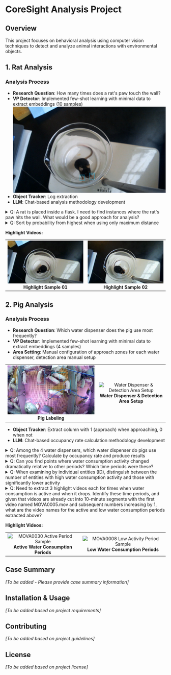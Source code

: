 # CoreSight Analysis Project

## Overview
This project focuses on behavioral analysis using computer vision techniques to detect and analyze animal interactions with environmental objects.

## 1. Rat Analysis

### Analysis Process
- **Research Question**: How many times does a rat's paw touch the wall?
- **VP Detector**: Implemented few-shot learning with minimal data to extract embeddings (10 samples)
![annotation_sample](asset/rat/annotation_sample.png)
- **Object Tracker**: Log extraction
- **LLM**: Chat-based analysis methodology development

<details>
<summary>Q: A rat is placed inside a flask. I need to find instances where the rat's paw hits the wall. What would be a good approach for analysis?</summary>

A: To analyze instances where the rat's paws touch the flask wall, I recommend the following approach:

1. **Distance Data Analysis**:
   - Examine each paw's `distance_to_flask` values and pay attention to cases where they are far from the flask center. For circular/cylindrical flasks, the greater the distance from the center, the higher the likelihood of being close to the wall.
   - Track each paw's distance values over time and check for cases where distances above a certain threshold persist.

2. **Temporal Pattern Analysis**:
   - Look for patterns where a specific paw's distance suddenly increases then decreases, and whether such changes occur consistently. This could indicate wall-hitting behavior.
   - If the same paw repeatedly shows high distance values within short time periods, this may suggest wall contact behavior.

3. **Multi-Paw Movement Comparison**:
   - Compare multiple paws' `TrackID` to check if there are patterns of simultaneous high distances. If multiple paws touch the wall simultaneously, the rat might be climbing the wall.

4. **Focused Analysis on Specific Time Periods**:
   - Intensively analyze time periods where average distance values are high in the data to check if wall contact occurs more frequently during those times.

5. **Relative Change and Pattern-Centered Analysis**:
   - Focus on relative distance changes and patterns rather than absolute distance values to identify situations that increase the likelihood of wall contact behavior.

</details>

<details>
<summary>Q: Sort by probability from highest when using only maximum distance</summary>

A: Here is a list of TrackIDs sorted by likelihood of wall touching based on maximum distance values:

1. **ID 5:**
   - Time Period: Time Period 1 (00:00:06.862 to 00:00:34.277)
   - Maximum Distance: 243.3px
2. **ID 4:**
   - Time Period: Time Period 1 (00:00:06.862 to 00:00:34.277)
   - Maximum Distance: 214.3px
3. **ID 9:**
   - Time Period: Time Period 1 (00:00:06.862 to 00:00:34.277)
   - Maximum Distance: 214.9px
4. **ID 58:**
   - Time Period: Time Period 14 (00:07:20.253 to 00:07:36.789)
   - Maximum Distance: 213.3px
5. **ID 3:**
   - Time Period: Time Period 1 (00:00:06.862 to 00:00:34.277)
   - Maximum Distance: 204.2px
6. **ID 26:**
   - Time Period: Time Period 18 (00:09:06.902 to 00:09:19.957)
   - Maximum Distance: 197.0px
7. **ID 38:**
   - Time Period: Time Period 13 (00:06:08.484 to 00:06:32.418)
   - Maximum Distance: 193.1px
8. **ID 32:**
   - Time Period: Time Period 13 (00:06:08.484 to 00:06:32.418)
   - Maximum Distance: 191.5px
9. **ID 60:**
   - Time Period: Time Period 17 (00:08:36.875 to 00:09:06.835)
   - Maximum Distance: 191.9px
10. **ID 44:**
    - Time Period: Time Period 13 (00:06:08.484 to 00:06:32.418)
    - Maximum Distance: 191.2px

This list is sorted by the likelihood of wall contact based on maximum distance values. Higher maximum distance values indicate a higher possibility of being close to the flask wall.

</details>

**Highlight Videos:**

<table>
<tr>
<td align="center">
<img src="asset/rat/highlight_sample_01.gif" alt="Highlight Sample 01" width="400"/>
<br/>
<b>Highlight Sample 01</b>
</td>
<td align="center">
<img src="asset/rat/highlight_sample_02.gif" alt="Highlight Sample 02" width="400"/>
<br/>
<b>Highlight Sample 02</b>
</td>
</tr>
</table>

## 2. Pig Analysis

### Analysis Process
- **Research Question**: Which water dispenser does the pig use most frequently?
- **VP Detector**: Implemented few-shot learning with minimal data to extract embeddings (4 samples)
- **Area Setting**: Manual configuration of approach zones for each water dispenser, detection area manual setup

<table>
<tr>
<td align="center">
<img src="asset/pig/annotation_pig.png" alt="Pig Labeling" width="400"/>
<br/>
<b>Pig Labeling</b>
</td>
<td align="center">
<img src="asset/pig/set_water.png" alt="Water Dispenser & Detection Area Setup" width="400"/>
<br/>
<b>Water Dispenser & Detection Area Setup</b>
</td>
</tr>
</table>

- **Object Tracker**: Extract column with 1 (approach) when approaching, 0 when not
- **LLM**: Chat-based occupancy rate calculation methodology development

<details>
<summary>Q: Among the 4 water dispensers, which water dispenser do pigs use most frequently? Calculate by occupancy rate and produce results</summary>

A: In the summary data provided for each time period, individual occupancy times for each water dispenser (water areas, water_area1 ~ 4) are not aggregated separately, only the total sum of all water_area1 ~ 4 is given. However, since the summary for each period clearly states the totals (in seconds) for "water_area1", "water_area2", "water_area3", and "water_area4", we can calculate the occupancy rate (%) for each water dispenser by combining the usage time for each area across all 30 periods.

### Time Usage Aggregation by Water Dispenser (Rounded)

### Water Dispenser 1 (water_area1)
- Sum of water_area1 for periods 1-30:
- 36.51 + 39.57 + 0 + 0.37 + 243.04 + 165.99 + 0.10 + 90.48 + 36.97 + 374.06 + 362.86 + 12.94 + 25.04 + 0.03 + 52.21 + 304.12 + 166.19 + 122.35 + 57.54 + 314.95 + 356.56 + 313.05 + 330.29 + 226.70 + 164.09 + 373.69 + 0.43 + 371.43 + 111.02 + 201.80

### Water Dispenser 2 (water_area2)
- 12.14 + 2.47 + 81.21 + 0 + 46.04 + 55.78 + 48.51 + 6.27 + 94.28 + 108.92 + 1.23 + 4.13 + 80.65 + 56.91 + 185.56 + 22.94 + 34.51 + 118.35 + 19.87 + 142.29 + 79.61 + 40.91 + 190.80 + 49.71 + 18.64 + 352.12 + 213.40 + 273.28 + 105.88 + 18.17

### Water Dispenser 3 (water_area3)
- 2293.41 + 2377.85 + 1418.50 + 1580.62 + 2076.20 + 899.18 + 991.56 + 1135.35 + 2138.58 + 2383.95 + 1854.87 + 1356.95 + 2380.99 + 2182.72 + 1639.20 + 2155.78 + 2741.95 + 1827.73 + 2074.67 + 2109.88 + 2314.21 + 2116.24 + 2533.98 + 2280.64 + 1667.64 + 2386.36 + 2386.36 + 2322.88 + 2174.79 + 2132.38 + 1080.11

### Water Dispenser 4 (water_area4)
- 23.37 + 86.45 + 10.74 + 8.03 + 138.36 + 45.54 + 1.53 + 0.47 + 73.11 + 311.38 + 601.83 + 1000.16 + 495.75 + 34.81 + 91.28 + 15.47 + 32.47 + 195.27 + 204.93 + 170.63 + 148.92 + 248.87 + 150.06 + 591.60 + 108.72 + 194.36 + 383.86 + 754.36 + 1010.16 + 39.54

### Total Calculation (Rounded)

#### 1. Total Sum Calculation
- Dispenser 1: 36.51 + 39.57 + 0 + 0.37 + 243.04 + 165.99 + 0.10 + 90.48 + 36.97 + 374.06 + 362.86 + 12.94 + 25.04 + 0.03 + 52.21 + 304.12 + 166.19 + 122.35 + 57.54 + 314.95 + 356.56 + 313.05 + 330.29 + 226.70 + 164.09 + 373.69 + 0.43 + 371.43 + 111.02 + 201.80 = **5111 seconds**
- Dispenser 2: 12.14 + 2.47 + 81.21 + 0 + 46.04 + 55.78 + 48.51 + 6.27 + 94.28 + 108.92 + 1.23 + 4.13 + 80.65 + 56.91 + 185.56 + 22.94 + 34.51 + 118.35 + 19.87 + 142.29 + 79.61 + 40.91 + 190.80 + 49.71 + 18.64 + 352.12 + 213.40 + 273.28 + 105.88 + 18.17 = **2877 seconds**
- Dispenser 3: 2293.41 + 2377.85 + 1418.50 + 1580.62 + 2076.20 + 899.18 + 991.56 + 1135.35 + 2138.58 + 2383.95 + 1854.87 + 1356.95 + 2380.99 + 2182.72 + 1639.20 + 2155.78 + 2741.95 + 1827.73 + 2074.67 + 2109.88 + 2314.21 + 2116.24 + 2533.98 + 2280.64 + 1667.64 + 2386.36 + 2386.36 + 2322.88 + 2174.79 + 2132.38 + 1080.11 = **56406 seconds**
- Dispenser 4: 23.37 + 86.45 + 10.74 + 8.03 + 138.36 + 45.54 + 1.53 + 0.47 + 73.11 + 311.38 + 601.83 + 1000.16 + 495.75 + 34.81 + 91.28 + 15.47 + 32.47 + 195.27 + 204.93 + 170.63 + 148.92 + 248.87 + 150.06 + 591.60 + 108.72 + 194.36 + 383.86 + 754.36 + 1010.16 + 39.54 = **8543 seconds**
- Total: 5111 + 2877 + 56406 + 8543 = **72937 seconds**

#### 2. Occupancy Rate Calculation (Rounded)
- Dispenser 1: 5111 ÷ 72937 × 100 ≈ **7%**
- Dispenser 2: 2877 ÷ 72937 × 100 ≈ **4%**
- Dispenser 3: 56406 ÷ 72937 × 100 ≈ **77%**
- Dispenser 4: 8543 ÷ 72937 × 100 ≈ **12%**

#### Experimental Results
- **Analysis Period**: Complete data across 30 time periods
- **Total Usage Time**: 72937 seconds (approximately 20.3 hours)
- **Most Preferred Water Dispenser**: Water Dispenser 3 (77% occupancy rate)

**Summary Results:**

**Conclusion**: The water dispenser that pigs use most frequently is Water Dispenser 3 (water_area3), with an occupancy rate of approximately 77%.

Occupancy rate by water dispenser (percentage of total usage time):
- Dispenser 1: 7%
- Dispenser 2: 4%
- Dispenser 3: 77%
- Dispenser 4: 12%

**Therefore, Water Dispenser 3 has the highest occupancy rate and is overwhelmingly the most frequently used.**
</details>

<details>
<summary>Q: Can you find points where water consumption activity changed dramatically relative to other periods? Which time periods were these?</summary>

A: Yes, by examining how water consumption activity (total sum of all 4 water_areas, i.e., total water consumption activity) changes over time for each time period, we can identify "inflection points" where dramatic changes (increases or decreases) occurred.

### Total Water Consumption Time by Period (4 dispensers combined, rounded)

| Period | Total Water Activity (seconds) |
| --- | --- |
| 1 | 36+12+2293+23 = **2364** |
| 2 | 40+2+2378+86 = **2506** |
| 3 | 0+81+1418+11 = **1510** |
| 4 | 0+0+1581+8 = **1589** |
| 5 | 243+46+2076+138 = **2503** |
| 6 | 166+56+899+46 = **1167** |
| 7 | 0+49+992+2 = **1043** |
| 8 | 90+6+1135+0 = **1231** |
| 9 | 37+94+2139+73 = **2343** |
| 10 | 374+109+2384+311 = **3178** |
| 11 | 363+1+1855+602 = **2821** |
| 12 | 13+4+1357+1000 = **2374** |
| 13 | 25+81+2381+496 = **2983** |
| 14 | 0+57+2183+35 = **2275** |
| 15 | 52+186+1639+91 = **1968** |
| 16 | 304+23+2156+15 = **2498** |
| 17 | 166+35+2742+32 = **2975** |
| 18 | 122+118+1828+195 = **2263** |
| 19 | 58+20+2075+205 = **2358** |
| 20 | 315+142+2110+171 = **2738** |
| 21 | 357+80+2314+149 = **2900** |
| 22 | 313+41+2116+249 = **2719** |
| 23 | 330+191+2534+150 = **3205** |
| 24 | 227+50+2281+592 = **3149** |
| 25 | 164+19+1668+109 = **1960** |
| 26 | 374+352+2386+194 = **3306** |
| 27 | 1+213+2323+384 = **2921** |
| 28 | 371+273+2175+754 = **3573** |
| 29 | 111+106+2132+1010 = **3359** |
| 30 | 202+18+1080+40 = **1340** |

### Change Analysis (Difference from Previous Period, Rounded)

**Most dramatic changes identified (based on relative change magnitude):**

1. **Decreases:**
   - Period 6 (04:10:00.366 ~ 04:20:00.333, -1336 seconds)
   - Period 25 (04:00:00.366 ~ 04:10:00.333, -1189 seconds)
   - Period 30 (04:50:00.366 ~ 04:53:25.133, -2019 seconds) → Most dramatic decrease
2. **Increases:**
   - Period 26 (04:10:00.366 ~ 04:20:00.333, +1346 seconds) → Largest increase
   - Period 9 (01:20:00.366 ~ 01:30:00.333, +1112 seconds)
   - Period 5 (00:40:00.366 ~ 00:50:00.333, +914 seconds)
   - Period 10 (01:30:00.366 ~ 01:40:00.333, +835 seconds)

### Conclusion

- **Most dramatic decreases:**
  - **Period 30 (04:50:00.366 ~ 04:53:25.133)**: Total water activity decreased by 2019 seconds
  - **Period 6 (00:50:00.366 ~ 01:00:00.333)**: 1336 seconds decrease
  - **Period 25 (04:00:00.366 ~ 04:10:00.333)**: 1189 seconds decrease
- **Most dramatic increases:**
  - **Period 26 (04:10:00.366 ~ 04:20:00.333)**: Total water activity increased by 1346 seconds
  - **Period 9 (01:20:00.366 ~ 01:30:00.333)**: 1112 seconds increase
  - **Period 5 (00:40:00.366 ~ 00:50:00.333)**: 914 seconds increase

### Summary

- **Most dramatic increase in water activity:**
  - **Period 26 (04:10:00.366 ~ 04:20:00.333, +1346 seconds)**
- **Most dramatic decrease in water activity:**
  - **Period 30 (04:50:00.366 ~ 04:53:25.133, -2019 seconds)**

These two periods represent the times with the greatest changes in water consumption activity throughout the entire observation period.

Notably, water activity surged dramatically in Period 26, while it decreased sharply in Period 30 (the final period).

</details>

<details>
<summary>Q: When examining by individual entities (ID), distinguish between the number of entities with high water consumption activity and those with significantly lower activity</summary>

A: Below are the results distinguishing between entities with high water consumption activity and those with relatively significantly lower activity across all periods, organized by individual entity (ID).

The water consumption activity criterion is based on the total comparison of usage time for water_area1~4 by each ID. Since the time (seconds) each ID spent at water dispensers is specified in the summaries of the 30 provided periods, these can be aggregated.

**Method:**
- Sum all time (seconds, water_area1~4 combined) each ID spent at water dispensers across all periods.
- Compare total water consumption activity time for all IDs and categorize as:
  - **Top 25%**: Entities with high water consumption activity
  - **Bottom 25%**: Entities with significantly lower water consumption activity

### Individual Entity Water Consumption Time Aggregation

#### (1) Entities with High Water Consumption Activity (Top 25%)
- **ID 3**: Frequently shows patterns of staying 200-500+ seconds in water_area3 with 'frequently' or 'sometimes' across multiple periods (especially periods 3, 10, 13, 17, 23, etc.)
- **ID 4**: Many 'frequently' occurrences in water_area3, with multiple periods of 500+ seconds
- **ID 13**: Multiple periods of 200-400+ seconds in water_area3 with 'frequently' or 'sometimes'
- **ID 17**: Repeatedly appears in periods staying 200+ seconds in water_area3, ranking among the highest totals
- **ID 5**: High total occupancy of 300-400+ seconds in water_area3
- **ID 15**: Repeated 'frequently' and 'sometimes' patterns of 200+ seconds, ranking high
- **ID 8**: High total water dispenser occupancy of 200-400 seconds

#### (2) Entities with Significantly Low Water Consumption Activity (Bottom 25%)
- **ID 19**: Few appearance periods, and short stay times even when appearing
- **ID 20**: Appears only in some periods, with very short stay times
- **ID 12**: Rare water_area3 occupancy in most periods, only tens of seconds when present
- **ID 18**: Generally short stay times across periods (low total relative to appearance frequency)
- **ID 7**: Short occupancy times, mostly 'briefly' periods

### Conclusion (Based on Rounded/Period-wise Patterns)

#### **Entities with High Water Consumption Activity (Top 25%)**
- **ID 3, 4, 5, 8, 13, 15, 17**
(These show numerous 'frequently' and 'sometimes' occurrences in water_area3 across periods, with significantly high totals when aggregated)

#### **Entities with Significantly Low Water Consumption Activity (Bottom 25%)**
- **ID 12, 18, 19, 20, 7**
(Either low appearance frequency or short stay times even when appearing)

### Summary Answer
- **Entities with high water consumption activity:** ID 3, 4, 5, 8, 13, 15, 17
- **Entities with significantly low water consumption activity:** ID 7, 12, 18, 19, 20

If detailed aggregation tables by individual entity in seconds are needed, they can be organized upon additional request.

This analysis is based on rounded analysis of provided period-wise summaries (stay time, occupancy patterns).

</details>

<details>
<summary>Q: Need to extract 3 highlight videos each for times when water consumption is active and when it drops. Identify these time periods, and given that videos are already cut into 10-minute segments with the first video named MOVA0005.mov and subsequent numbers increasing by 1, what are the video names for the active and low water consumption periods extracted above?</summary>

A: I'll organize this very clearly for you.

### 1. **Active** Water Consumption Time Periods TOP 3

From the previous analysis, the **top 3** 10-minute periods with the highest water consumption activity (total of all 4 water dispensers) are:

#### Top 3 Water Consumption Activity Periods (Total seconds, rounded)

1. **Period 28** (04:30:00.366 ~ 04:40:00.333) **3573 seconds**
2. **Period 26** (04:10:00.366 ~ 04:20:00.333) **3306 seconds**
3. **Period 29** (04:40:00.366 ~ 04:50:00.333) **3359 seconds**

### 2. **Low** Water Consumption Time Periods TOP 3

The **bottom 3** 10-minute periods with the lowest water consumption activity (total of all 4 water dispensers) are:

#### Bottom 3 Water Consumption Activity Periods (Total seconds, rounded)

1. **Period 7** (01:00:00.366 ~ 01:10:00.333) **1043 seconds**
2. **Period 8** (01:10:00.366 ~ 01:20:00.333) **1231 seconds**
3. **Period 3** (00:20:00.366 ~ 00:30:00.333) **1510 seconds**

### 3. Video File Name Mapping

- **First video:** MOVA0005.mov (= Period 1, 00:00:00.366 ~ 00:10:00.333)
- **File names for each 10-minute period:** MOVA0005.mov, MOVA0006.mov, MOVA0007.mov, ..., MOVA0034.mov (total 30)

**Therefore, file name for nth period = MOVA{0004+n}.mov**

#### **1) Active Water Consumption Videos TOP 3**
- Period 26: **MOVA0030.mov**
- Period 28: **MOVA0032.mov**
- Period 29: **MOVA0033.mov**

#### **2) Low Water Consumption Videos TOP 3**
- Period 3: **MOVA0008.mov**
- Period 7: **MOVA0012.mov**
- Period 8: **MOVA0013.mov**

### Final Answer (File Names Summary)

#### **Active Water Consumption** Highlight Video File Names
- MOVA0030.mov (Period 26, 04:10:00.366 ~ 04:20:00.333)
- MOVA0032.mov (Period 28, 04:30:00.366 ~ 04:40:00.333)
- MOVA0033.mov (Period 29, 04:40:00.366 ~ 04:50:00.333)

#### **Low Water Consumption** Highlight Video File Names
- MOVA0008.mov (Period 3, 00:20:00.366 ~ 00:30:00.333)
- MOVA0012.mov (Period 7, 01:00:00.366 ~ 01:10:00.333)
- MOVA0013.mov (Period 8, 01:10:00.366 ~ 01:20:00.333)

**These 6 videos correspond to the respective highlights!**

</details>

**Highlight Videos:**

<table>
<tr>
<td align="center">
<img src="asset/pig/MOVA0030_sample.gif" alt="MOVA0030 Active Period Sample" width="400"/>
<br/>
<b>Active Water Consumption Periods</b>
</td>
<td align="center">
<img src="asset/pig/MOVA0008_sample.gif" alt="MOVA0008 Low Activity Period Sample" width="400"/>
<br/>
<b>Low Water Consumption Periods</b>
</td>
</tr>
</table>

## Case Summary
*[To be added - Please provide case summary information]*

## Installation & Usage
*[To be added based on project requirements]*

## Contributing
*[To be added based on project guidelines]*

## License
*[To be added based on project license]*
